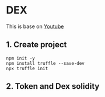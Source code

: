 # DEX
This is base on [Youtube](https://www.youtube.com/watch?v=4qvh9NWOOhE&list=PLCH4QeM_3zR7x0J7yB6MM_iRIx7wsw5Qk&index=1)

## 1. Create project 
```shell
npm init -y
npm install truffle --save-dev
npx truffle init
```
## 2. Token and Dex solidity  


